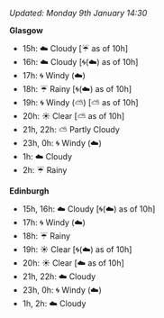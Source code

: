 *Updated: Monday 9th January 14:30*

**Glasgow**

* 15h: :cloud: Cloudy [:umbrella: as of 10h]
* 16h: :cloud: Cloudy [:cyclone:(:cloud:) as of 10h]
* 17h: :cyclone: Windy (:cloud:)
* 18h: :umbrella: Rainy [:cyclone:(:cloud:) as of 10h]
* 19h: :cyclone: Windy (:partly_sunny:) [:partly_sunny: as of 10h]
* 20h: :sunny: Clear [:partly_sunny: as of 10h]
* 21h, 22h: :partly_sunny: Partly Cloudy
* 23h, 0h: :cyclone: Windy (:cloud:)
* 1h: :cloud: Cloudy
* 2h: :umbrella: Rainy

**Edinburgh**

* 15h, 16h: :cloud: Cloudy [:cyclone:(:cloud:) as of 10h]
* 17h: :cyclone: Windy (:cloud:)
* 18h: :umbrella: Rainy
* 19h: :sunny: Clear [:cyclone:(:cloud:) as of 10h]
* 20h: :sunny: Clear [:cloud: as of 10h]
* 21h, 22h: :cloud: Cloudy
* 23h, 0h: :cyclone: Windy (:cloud:)
* 1h, 2h: :cloud: Cloudy

